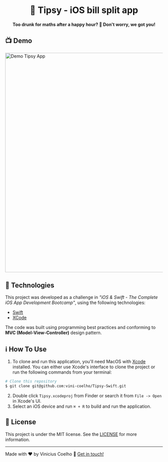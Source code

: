 <h1 align="center">
    💸 Tipsy - iOS bill split app 
</h1>

<h4 align="center">
  Too drunk for maths after a happy hour? 🤑 Don't worry, we got you!
</h4>

## :tv: Demo

<img alt="Demo Tipsy App" src="demo.gif" height="700px" />

## :rocket: Technologies

This project was developed as a challenge in *"iOS & Swift - The Complete iOS App Development Bootcamp"*, using the following technologies:

-  [Swift](swift)
-  [XCode](xc)

The code was built using programming best practices and conforming to **MVC (Model-View-Controller)** design pattern.

## :information_source: How To Use

1. To clone and run this application, you'll need MacOS with [Xcode](xc) installed. You can either use Xcode's interface to clone the project or run the following commands from your terminal:

```bash
# Clone this repository
$ git clone git@github.com:vini-coelho/Tipsy-Swift.git
```

2. Double click `Tipsy.xcodeproj` from Finder or search it from `File -> Open` in Xcode's UI.
3. Select an iOS device and run `⌘ + R` to build and run the application.

## :memo: License

This project is under the MIT license. See the [LICENSE](./LICENSE) for more information.

---

Made with ♥ by Vinicius Coelho :wave: [Get in touch!](https://www.linkedin.com/in/viniciustcoelho/)

[xc]: https://developer.apple.com/xcode/
[swift]: https://www.swift.org
